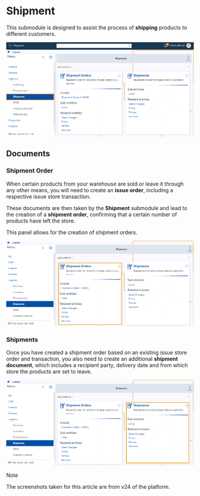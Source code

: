 # Shipment 

This submodule is designed to assist the process of **shipping** products to different customers.

![picture](pictures/Shipment_view_21_02.png)
 
## Documents 

### Shipment Order

When certain products from your warehouse are sold or leave it through any other means, you will need to create an **issue order**, including a respective issue store transaction. 

These documents are then taken by the **Shipment** submodule and lead to the creation of a **shipment order**, confirming that a certain number of products have left the store. 

This panel allows for the creation of shipment orders.

![picture](pictures/Shipment_Orders_15_03.png)
 
### Shipments

Once you have created a shipment order based on an existing issue store order and transaction, you also need to create an additional **shipment document**, which includes a recipient party, delivery date and from which store the products are set to leave.

![picture](pictures/Shipment_Shipments_15_03.png)

> [!NOTE]
> 
> The screenshots taken for this article are from v24 of the platform.

